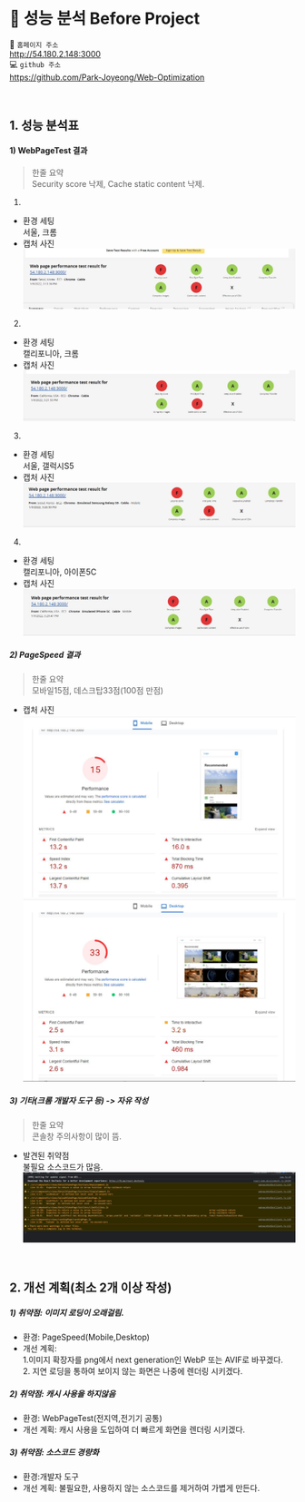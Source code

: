# 📑 성능 분석 Before Project

📌 `홈페이지 주소`        
http://54.180.2.148:3000  
💻 `github 주소`  
https://github.com/Park-Joyeong/Web-Optimization

<br />

## 1. 성능 분석표
#### 1) WebPageTest 결과
>  한줄 요약  
  Security score 낙제, Cache static content 낙제.
1. 
- 환경 세팅  
  서울, 크롬
- 캡처 사진  
  ![](/images/박조영/before/web_page_test/seoul_chrome.JPG)
2. 
- 환경 세팅  
  캘리포니아, 크롬
- 캡처 사진  
  ![](/images/박조영/before/web_page_test/california_chrome.JPG)

3. 
- 환경 세팅  
  서울, 갤럭시S5
- 캡처 사진  
  ![](/images/박조영/before/web_page_test/seoul_galaxy.JPG)

4. 
- 환경 세팅  
  캘리포니아, 아이폰5C
- 캡처 사진  
  ![](/images/박조영/before/web_page_test/california_iPhone.JPG)


##### 2) PageSpeed 결과
> 한줄 요약  
  모바일15점, 데스크탑33점(100점 만점)
- 캡처 사진  
  ![](/images/박조영/before/page_speed/mobile.JPG)
  ![](/images/박조영/before/page_speed/desktop.JPG)

##### 3) 기타(크롬 개발자 도구 등) -> 자유 작성
> 한줄 요약  
  콘솔창 주의사항이 많이 뜸.  
- 발견된 취약점  
  불필요 소스코드가 많음.  
  ![](/images/박조영/before/dev_tools/warning_log.JPG)


<br />

## 2. 개선 계획(최소 2개 이상 작성)
##### 1) 취약점: 이미지 로딩이 오래걸림.
  - 환경: PageSpeed(Mobile,Desktop)
  - 개선 계획:   
    1.이미지 확장자를 png에서 next generation인 WebP 또는 AVIF로 바꾸겠다.  
    2. 지연 로딩을 통하여 보이지 않는 화면은 나중에 렌더링 시키겠다.

##### 2) 취약점: 캐시 사용을 하지않음
  - 환경: WebPageTest(전지역,전기기 공통)
  - 개선 계획: 캐시 사용을 도입하여 더 빠르게 화면을 렌더링 시키겠다.

##### 3) 취약점: 소스코드 경량화
- 환경:개발자 도구
- 개선 계획: 불필요한, 사용하지 않는 소스코드를 제거하여 가볍게 만든다.